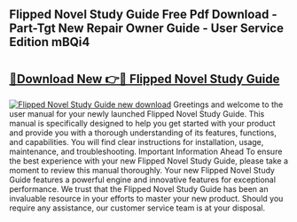 ## Flipped Novel Study Guide Free Pdf Download - Part-Tgt New Repair Owner Guide - User Service Edition mBQi4

# <h2><a href="http://bc46834.oget.top/?id=Flipped+Novel+Study+Guide">🔗Download New 👉🔴 Flipped Novel Study Guide</a></h2>

[![Flipped Novel Study Guide new download](https://i.imgur.com/5g1atiW.png)](http://bc46834.oget.top/?id=Flipped+Novel+Study+Guide)
Greetings and welcome to the user manual for your newly launched Flipped Novel Study Guide. This manual is specifically designed to help you get started with your product and provide you with a thorough understanding of its features, functions, and capabilities. You will find clear instructions for installation, usage, maintenance, and troubleshooting. Important Information Ahead To ensure the best experience with your new Flipped Novel Study Guide, please take a moment to review this manual thoroughly. Your new Flipped Novel Study Guide features a powerful engine and innovative features for exceptional performance. We trust that the Flipped Novel Study Guide has been an invaluable resource in your efforts to master your new product. Should you require any assistance, our customer service team is at your disposal.
